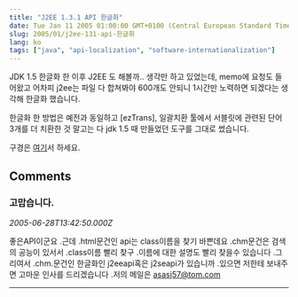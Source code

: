 ```yaml
---
title: "J2EE 1.3.1 API 한글화"
date: Tue Jan 11 2005 01:00:00 GMT+0100 (Central European Standard Time)
slug: 2005/01/j2ee-131-api-한글화
lang: ko
tags: ["java", "api-localization", "software-internationalization"]
---
```


JDK 1.5 한글화 한 이후 J2EE 도 해볼까.. 생각만 하고 있었는데, memo에 요청도 들어왔고 어차피 j2ee는 파일 다 합쳐봐야 600개도 안되니 1시간만 노력하면 되겠다는 생각해 한글화 했습니다.

한글화 한 방법은 예전과 동일하고 [ezTrans], 일괄치환 툴에서 서블릿에 관련된 단어 3개를 더 치환한 것 말고는 다 jdk 1.5 때 만들었던 도구를 그대로 썼습니다.

구경은 [여기](/j2ee/docs/ko/api/index.html)서 하세요.

## Comments

### 고맙습니다.
*2005-06-28T13:42:50.000Z*

좋은API이군요 .근데 .html문건인 api는  class이름을 찾기 바쁜데요 .chm문건은 검색의 공능이 있서서 .class이름 빨리 찾구 .이름에 대한 설명도 빨리 찾을수 있습니다 .그리여서 .chm.문건인 한글화인 j2eeapi혹은 j2seapi가 있습니까 .있으면 저한테 보내주면 고마운 인사를 드리겠습니다 .저의 메일은 asasj57@tom.com

---
